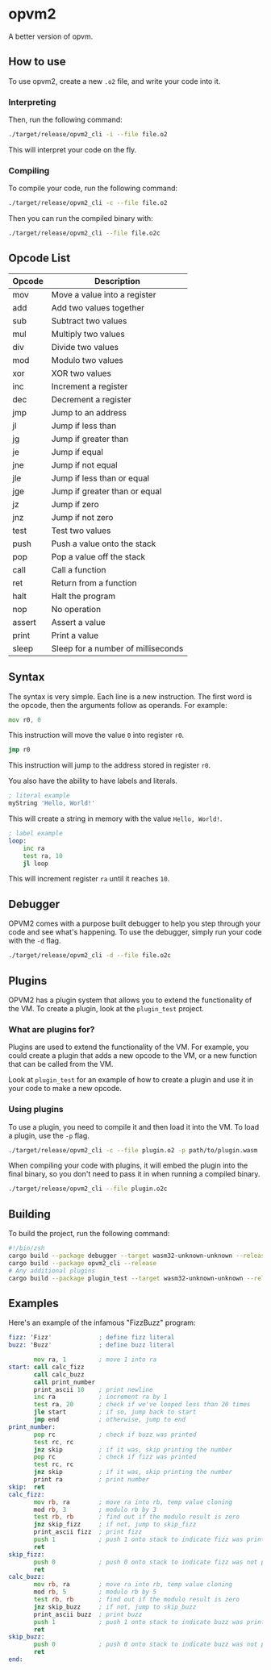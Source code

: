 # opvm2

A better version of opvm.

## How to use
To use opvm2, create a new `.o2` file, and write your code into it.

### Interpreting
Then, run the following command:
```bash
./target/release/opvm2_cli -i --file file.o2
```
This will interpret your code on the fly.

### Compiling
To compile your code, run the following command:
```bash
./target/release/opvm2_cli -c --file file.o2
```
Then you can run the compiled binary with:
```bash
./target/release/opvm2_cli --file file.o2c
```

## Opcode List
| Opcode | Description |
|--------|-------------|
| mov    | Move a value into a register |
| add    | Add two values together |
| sub    | Subtract two values |
| mul    | Multiply two values |
| div    | Divide two values |
| mod    | Modulo two values |
| xor    | XOR two values |
| inc    | Increment a register |
| dec    | Decrement a register |
| jmp    | Jump to an address |
| jl     | Jump if less than |
| jg     | Jump if greater than |
| je     | Jump if equal |
| jne    | Jump if not equal |
| jle    | Jump if less than or equal |
| jge    | Jump if greater than or equal |
| jz     | Jump if zero |
| jnz    | Jump if not zero |
| test   | Test two values |
| push   | Push a value onto the stack |
| pop    | Pop a value off the stack |
| call   | Call a function |
| ret    | Return from a function |
| halt   | Halt the program |
| nop    | No operation |
| assert | Assert a value |
| print  | Print a value |
| sleep  | Sleep for a number of milliseconds |

## Syntax
The syntax is very simple. Each line is a new instruction.
The first word is the opcode, then the arguments follow as operands.
For example:
```asm
mov r0, 0
```
This instruction will move the value `0` into register `r0`.

```asm
jmp r0
```
This instruction will jump to the address stored in register `r0`.

You also have the ability to have labels and literals.
```asm
; literal example
myString 'Hello, World!'
```
This will create a string in memory with the value `Hello, World!`.

```asm
; label example
loop:
    inc ra
    test ra, 10
    jl loop
```
This will increment register `ra` until it reaches `10`.

## Debugger
OPVM2 comes with a purpose built debugger to help you step through your code and see what's happening. To use the debugger, simply run your code with the `-d` flag.
```bash
./target/release/opvm2_cli -d --file file.o2c
```


## Plugins
OPVM2 has a plugin system that allows you to extend the functionality of the VM. To create a plugin, look at the `plugin_test` project.

### What are plugins for?
Plugins are used to extend the functionality of the VM. For example, you could create a plugin that adds a new opcode to the VM, or a new function that can be called from the VM.

Look at `plugin_test` for an example of how to create a plugin and use it in your code to make a new opcode.

### Using plugins
To use a plugin, you need to compile it and then load it into the VM. To load a plugin, use the `-p` flag.
```bash
./target/release/opvm2_cli -c --file plugin.o2 -p path/to/plugin.wasm
```
When compiling your code with plugins, it will embed the plugin into the final binary, so you don't need to pass it in when running a compiled binary.
```bash
./target/release/opvm2_cli --file plugin.o2c
```

## Building
To build the project, run the following command:
```bash
#!/bin/zsh
cargo build --package debugger --target wasm32-unknown-unknown --release
cargo build --package opvm2_cli --release
# Any additional plugins
cargo build --package plugin_test --target wasm32-unknown-unknown --release
```

## Examples
Here's an example of the infamous "FizzBuzz" program:
```asm
fizz: 'Fizz'             ; define fizz literal
buzz: 'Buzz'             ; define buzz literal

       mov ra, 1         ; move 1 into ra
start: call calc_fizz
       call calc_buzz
       call print_number
       print_ascii 10    ; print newline
       inc ra            ; increment ra by 1
       test ra, 20       ; check if we've looped less than 20 times
       jle start         ; if so, jump back to start
       jmp end           ; otherwise, jump to end
print_number:
       pop rc            ; check if buzz was printed
       test rc, rc
       jnz skip          ; if it was, skip printing the number
       pop rc            ; check if fizz was printed
       test rc, rc
       jnz skip          ; if it was, skip printing the number
       print ra          ; print number
skip:  ret
calc_fizz:
       mov rb, ra        ; move ra into rb, temp value cloning
       mod rb, 3         ; modulo rb by 3
       test rb, rb       ; find out if the modulo result is zero
       jnz skip_fizz     ; if not, jump to skip_fizz
       print_ascii fizz  ; print fizz
       push 1            ; push 1 onto stack to indicate fizz was printed
       ret
skip_fizz:
       push 0            ; push 0 onto stack to indicate fizz was not printed
       ret
calc_buzz:
       mov rb, ra        ; move ra into rb, temp value cloning
       mod rb, 5         ; modulo rb by 5
       test rb, rb       ; find out if the modulo result is zero
       jnz skip_buzz     ; if not, jump to skip_buzz
       print_ascii buzz  ; print buzz
       push 1            ; push 1 onto stack to indicate buzz was printed
       ret
skip_buzz:
       push 0            ; push 0 onto stack to indicate buzz was not printed
       ret
end:
```
